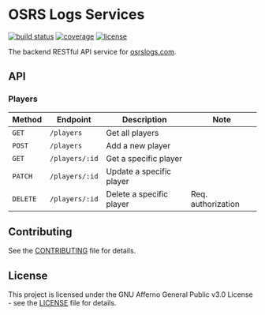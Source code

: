 # OSRS Logs Services

[![build status][build-badge]](LICENSE)
[![coverage][coverage-badge]](LICENSE)
[![license][license-badge]](LICENSE)

The backend RESTful API service for [osrslogs.com](https://osrslogs.com).

## API

### Players

| Method   | Endpoint       | Description              | Note               |
| -------- | -------------- | ------------------------ | ------------------ |
| `GET`    | `/players`     | Get all players          |
| `POST`   | `/players`     | Add a new player         |
| `GET`    | `/players/:id` | Get a specific player    |
| `PATCH`  | `/players/:id` | Update a specific player |
| `DELETE` | `/players/:id` | Delete a specific player | Req. authorization |

## Contributing

See the [CONTRIBUTING](CONTRIBUTING.md) file for details.

## License

This project is licensed under the GNU Afferno General Public v3.0 License - see the [LICENSE](LICENSE) file for details.

[build-badge]: https://img.shields.io/github/workflow/status/osrslogs/osrs-services/CI/master
[build]: https://github.com/osrslogs/osrs-hiscores/actions?query=branch%3Amaster
[coverage-badge]: https://img.shields.io/codecov/c/github/osrslogs/osrs-services/master
[coverage]: https://codecov.io/github/osrslogs/osrs-services/branch/master
[license-badge]: https://img.shields.io/badge/license-AGPL--3.0-blue
[license]: LICENSE
